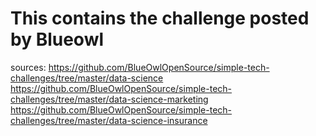 # This contains the challenge posted by Blueowl 

sources:
https://github.com/BlueOwlOpenSource/simple-tech-challenges/tree/master/data-science
https://github.com/BlueOwlOpenSource/simple-tech-challenges/tree/master/data-science-marketing
https://github.com/BlueOwlOpenSource/simple-tech-challenges/tree/master/data-science-insurance
